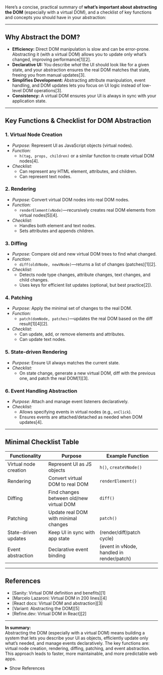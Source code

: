 Here’s a concise, practical summary of **what’s important about abstracting the DOM** (especially with a virtual DOM), and a checklist of key functions and concepts you should have in your abstraction:

---

## Why Abstract the DOM?

- **Efficiency:** Direct DOM manipulation is slow and can be error-prone. Abstracting it (with a virtual DOM) allows you to update only what’s changed, improving performance[1][2].
- **Declarative UI:** You describe *what* the UI should look like for a given state, and your abstraction ensures the real DOM matches that state, freeing you from manual updates[3].
- **Simplifies Development:** Abstracting attribute manipulation, event handling, and DOM updates lets you focus on UI logic instead of low-level DOM operations[3].
- **Consistency:** A virtual DOM ensures your UI is always in sync with your application state.

---

## Key Functions & Checklist for DOM Abstraction

### 1. **Virtual Node Creation**
- *Purpose:* Represent UI as JavaScript objects (virtual nodes).
- *Function:*  
  - `h(tag, props, children)` or a similar function to create virtual DOM nodes[4].
- *Checklist:*  
  - Can represent any HTML element, attributes, and children.
  - Can represent text nodes.

### 2. **Rendering**
- *Purpose:* Convert virtual DOM nodes into real DOM nodes.
- *Function:*  
  - `renderElement(vNode)`—recursively creates real DOM elements from virtual nodes[5][4].
- *Checklist:*  
  - Handles both element and text nodes.
  - Sets attributes and appends children.

### 3. **Diffing**
- *Purpose:* Compare old and new virtual DOM trees to find what changed.
- *Function:*  
  - `diff(oldVNode, newVNode)`—returns a list of changes (patches)[1][2].
- *Checklist:*  
  - Detects node type changes, attribute changes, text changes, and child changes.
  - Uses keys for efficient list updates (optional, but best practice[2]).

### 4. **Patching**
- *Purpose:* Apply the minimal set of changes to the real DOM.
- *Function:*  
  - `patch(domNode, patches)`—updates the real DOM based on the diff result[1][4][2].
- *Checklist:*  
  - Can update, add, or remove elements and attributes.
  - Can update text nodes.

### 5. **State-driven Rendering**
- *Purpose:* Ensure UI always matches the current state.
- *Checklist:*  
  - On state change, generate a new virtual DOM, diff with the previous one, and patch the real DOM[1][3].

### 6. **Event Handling Abstraction**
- *Purpose:* Attach and manage event listeners declaratively.
- *Checklist:*  
  - Allows specifying events in virtual nodes (e.g., `onClick`).
  - Ensures events are attached/detached as needed when DOM updates[4].

---

## Minimal Checklist Table

| Functionality         | Purpose                                         | Example Function   |
|----------------------|-------------------------------------------------|--------------------|
| Virtual node creation| Represent UI as JS objects                      | `h()`, `createVNode()` |
| Rendering            | Convert virtual DOM to real DOM                 | `renderElement()`  |
| Diffing              | Find changes between old/new virtual DOM        | `diff()`           |
| Patching             | Update real DOM with minimal changes            | `patch()`          |
| State-driven updates | Keep UI in sync with app state                  | (render/diff/patch cycle) |
| Event abstraction    | Declarative event binding                       | (event in vNode, handled in render/patch) |

---

## References

- [Sanity: Virtual DOM definition and benefits][1]
- [Marcelo Lazaroni: Virtual DOM in 200 lines][4]
- [React docs: Virtual DOM and abstraction][3]
- [Variant: Abstracting the DOM][5]
- [Refine.dev: Virtual DOM in React][2]

---

**In summary:**  
Abstracting the DOM (especially with a virtual DOM) means building a system that lets you describe your UI as objects, efficiently update only what’s needed, and manage events declaratively. The key functions are: virtual node creation, rendering, diffing, patching, and event abstraction. This approach leads to faster, more maintainable, and more predictable web apps.

<details>
    <summary>Show References</summary>
[1] https://www.sanity.io/glossary/virtual-dom
[2] https://refine.dev/blog/react-virtual-dom/
[3] https://legacy.reactjs.org/docs/faq-internals.html
[4] https://lazamar.github.io/virtual-dom/
[5] https://blog.variant.no/abstracting-the-dom-by-making-ad-hoc-react-like-library-1c9b42618e63
[6] https://ppl-ai-file-upload.s3.amazonaws.com/web/direct-files/collection_84d47f68-8484-43af-b91b-66129a9fd484/578d75c4-0af5-4e1f-beaa-d77687083810/YourFile-ClassicTodoMVCEquivalent-Responsibility.csv
[7] http://webreflection.blogspot.com/2015/04/the-dom-is-not-slow-your-abstraction-is.html
[8] https://gist.github.com/bard/cac1e1a11bdd1bb249b03a2874123007
[9] https://www.reddit.com/r/learnjavascript/comments/103uxvs/mustknow_dom_manipulation_methods/
[10] https://www.reddit.com/r/learnjavascript/comments/14hwfsg/confused_about_the_virtual_dom/
[11] https://www.pluralsight.com/resources/blog/guides/virtual-dom-explained
[12] https://www.crossingtheruby.com/2021/02/08/framework-abstractions
[13] https://dev.to/kingsley_uwandu/the-document-object-model-dom-a-complete-guide-1kk
[14] https://codereview.stackexchange.com/questions/259077/how-to-abstract-dom-manipulation-in-a-simple-intuitive-way
[15] https://www.w3.org/TR/REC-DOM-Level-1/introduction.html
[16] https://developer.mozilla.org/en-US/docs/Web/API/Document_Object_Model/Introduction
[17] https://www.lenovo.com/us/en/glossary/what-is-dom/
</details>

